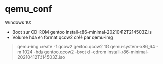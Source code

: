 # qemu_conf

Windows 10:

* Boot sur CD-ROM gentoo install-x86-minimal-20210412T214503Z.is
* Volume hda en format qcow2 créé par qemu-img
>qemu-img create -f qcow2 gentoo.qcow2 1G
>qemu-system-x86_64 -m 1024 -hda gentoo.qcow2 -boot d -cdrom install-x86-minimal-20210412T214503Z.iso
